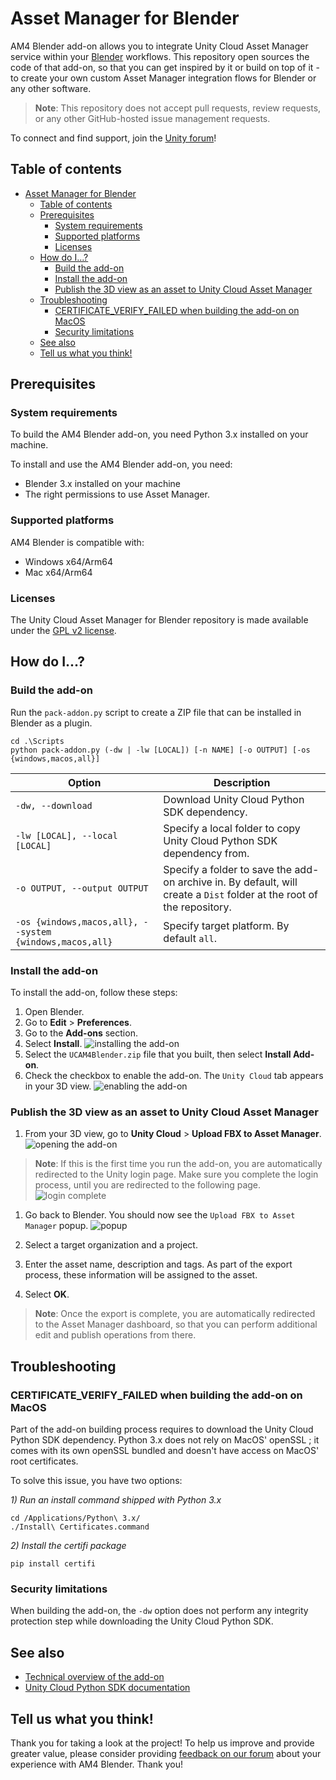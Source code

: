 # Asset Manager for Blender

AM4 Blender add-on allows you to integrate Unity Cloud Asset Manager service within your [Blender](https://www.blender.org/) workflows.
This repository open sources the code of that add-on, so that you can get inspired by it or build on top of it - to create your own custom Asset Manager integration flows for Blender or any other software.

> **Note**: This repository does not accept pull requests, review requests, or any other GitHub-hosted issue management requests.

To connect and find support, join the [Unity forum](https://forum.unity.com/forums/unity-cloud.868/)!

## Table of contents
- [Asset Manager for Blender](#asset-manager-for-blender)
  - [Table of contents](#table-of-contents)
  - [Prerequisites](#prerequisites)
    - [System requirements](#system-requirements)
    - [Supported platforms](#supported-platforms)
    - [Licenses](#licenses)
  - [How do I...?](#how-do-i)
    - [Build the add-on](#build-the-add-on)
    - [Install the add-on](#install-the-add-on)
    - [Publish the 3D view as an asset to Unity Cloud Asset Manager](#publish-the-3d-view-as-an-asset-to-unity-cloud-asset-manager)
  - [Troubleshooting](#troubleshooting)
    - [CERTIFICATE\_VERIFY\_FAILED when building the add-on on MacOS](#certificate_verify_failed-when-building-the-add-on-on-macos)
    - [Security limitations](#security-limitations)
  - [See also](#see-also)
  - [Tell us what you think!](#tell-us-what-you-think)

## Prerequisites

### System requirements

To build the AM4 Blender add-on, you need Python 3.x installed on your machine.

To install and use the AM4 Blender add-on, you need:
- Blender 3.x installed on your machine
- The right permissions to use Asset Manager.

### Supported platforms

AM4 Blender is compatible with:

- Windows x64/Arm64
- Mac x64/Arm64

### Licenses

The Unity Cloud Asset Manager for Blender repository is made available under the [GPL v2 license](GPL-license.txt).

## How do I...?

### Build the add-on

Run the `pack-addon.py` script to create a ZIP file that can be installed in Blender as a plugin.

```
cd .\Scripts
python pack-addon.py (-dw | -lw [LOCAL]) [-n NAME] [-o OUTPUT] [-os {windows,macos,all}]
```

Option | Description
---|---
`-dw, --download` | Download Unity Cloud Python SDK dependency.
`-lw [LOCAL], --local [LOCAL]` | Specify a local folder to copy Unity Cloud Python SDK dependency from.
`-o OUTPUT, --output OUTPUT` | Specify a folder to save the add-on archive in. By default, will create a `Dist` folder at the root of the repository.
`-os {windows,macos,all}, --system {windows,macos,all}` | Specify target platform. By default `all`.

### Install the add-on

To install the add-on, follow these steps:

1. Open Blender.
2. Go to **Edit** > **Preferences**.
3. Go to the **Add-ons** section.
4. Select **Install**.
![installing the add-on](Documentation/Images/install_addon.png)
1. Select the `UCAM4Blender.zip` file that you built, then select **Install Add-on**.
2. Check the checkbox to enable the add-on. The `Unity Cloud` tab appears in your 3D view.
![enabling the add-on](Documentation/Images/enable_addon.png)

### Publish the 3D view as an asset to Unity Cloud Asset Manager

1. From your 3D view, go to **Unity Cloud** > **Upload FBX to Asset Manager**.
![opening the add-on](Documentation/Images/open_addon.png)

> **Note**: If this is the first time you run the add-on, you are automatically redirected to the Unity login page. Make sure you complete the login process, until you are redirected to the following page.
> ![login complete](Documentation/Images/login_complete.png)

1. Go back to Blender. You should now see the `Upload FBX to Asset Manager` popup.
![popup](Documentation/Images/popup.png)

1. Select a target organization and a project.
2. Enter the asset name, description and tags. As part of the export process, these information will be assigned to the asset.
3. Select **OK**.

> **Note**: Once the export is complete, you are automatically redirected to the Asset Manager dashboard, so that you can perform additional edit and publish operations from there.

## Troubleshooting

### CERTIFICATE_VERIFY_FAILED when building the add-on on MacOS

Part of the add-on building process requires to download the Unity Cloud Python SDK dependency.
Python 3.x does not rely on MacOS' openSSL ; it comes with its own openSSL bundled and doesn't have access on MacOS' root certificates.

To solve this issue, you have two options:

*1) Run an install command shipped with Python 3.x*
```
cd /Applications/Python\ 3.x/
./Install\ Certificates.command
```

*2) Install the certifi package*
```
pip install certifi
```

### Security limitations

When building the add-on, the `-dw` option does not perform any integrity protection step while downloading the Unity Cloud Python SDK.

## See also

- [Technical overview of the add-on](Documentation/technical-overview.md)
- [Unity Cloud Python SDK documentation](https://docs.unity.com/cloud/en-us/asset-manager/python-sdk)

## Tell us what you think!

Thank you for taking a look at the project! To help us improve and provide greater value, please consider providing [feedback on our forum](https://forum.unity.com/forums/unity-cloud.868/) about your experience with AM4 Blender. Thank you!